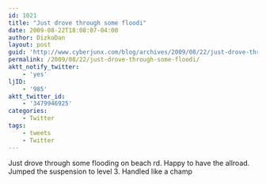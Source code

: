 ```yaml
---
id: 1021
title: "Just drove through some floodi"
date: 2009-08-22T18:08:07-04:00
author: DizkoDan
layout: post
guid: 'http://www.cyberjunx.com/blog/archives/2009/08/22/just-drove-through-some-floodi/'
permalink: /2009/08/22/just-drove-through-some-floodi/
aktt_notify_twitter:
    - 'yes'
ljID:
    - '985'
aktt_twitter_id:
    - '3479946925'
categories:
    - Twitter
tags:
    - tweets
    - Twitter
---
```


Just drove through some flooding on beach rd. Happy to have the allroad. Jumped the suspension to level 3. Handled like a champ